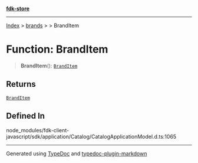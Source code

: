 [**fdk-store**](../../../README.md)
***

[Index](../../../API.md) > [brands](../../README.md) > [<internal>](../README.md) > BrandItem

# Function: BrandItem

> **BrandItem**(): [`BrandItem`](../type-aliases/type-alias.BrandItem.md)

## Returns

[`BrandItem`](../type-aliases/type-alias.BrandItem.md)

## Defined In

node\_modules/fdk-client-javascript/sdk/application/Catalog/CatalogApplicationModel.d.ts:1065

***
Generated using [TypeDoc](https://typedoc.org/) and [typedoc-plugin-markdown](https://www.npmjs.com/package/typedoc-plugin-markdown)
